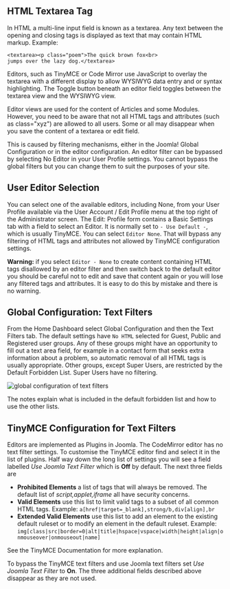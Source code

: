 <!-- Filename: Entering_raw_HTML_in_editors / Display title: HTML Filters -->

## HTML Textarea Tag

In HTML a multi-line input field is known as a textarea. Any text between the
opening and closing tags is displayed as text that may contain HTML markup.
Example:
```
<textarea><p class="poem">The quick brown fox<br>
jumps over the lazy dog.</textarea>
```
Editors, such as TinyMCE or Code Mirror use JavaScript to overlay the textarea
with a different display to allow WYSIWYG data entry and or syntax
highlighting. The Toggle button beneath an editor field toggles between the
textarea view and the WYSIWYG view.

Editor views are used for the content of Articles and some Modules. However,
you need to be aware that not all HTML tags and attributes (such as
class="xyz") are allowed to all users. Some or all may disappear when you
save the content of a textarea or edit field.

This is caused by filtering mechanisms, either in the Joomla! Global
Configuration or in the editor configuration. An editor filter can be
bypassed by selecting No Editor in your User Profile settings. You cannot
bypass the global filters but you can change them to suit the purposes of
your site.

## User Editor Selection

You can select one of the available editors, including None, from your User
Profile available via the User Account / Edit Profile menu at the top right of
the Administrator screen. The Edit: Profile form contains a Basic Settings
tab with a field to select an Editor. It is normally set to `- Use Default -`,
which is usually TinyMCE. You can select `Editor None`. That will bypass any
filtering of HTML tags and attributes not allowed by TinyMCE configuration
settings.

**Warning:** if you select `Editor - None` to create content containing HTML
tags disallowed by an editor filter and then switch back to the default editor
you should be careful not to edit and save that content again or you will lose
any filtered tags and attributes. It is easy to do this by mistake and there
is no warning.

## Global Configuration: Text Filters

From the Home Dashboard select Global Configuration and then the Text Filters
tab. The default settings have `No HTML` selected for Guest, Public and
Registered user groups. Any of these groups might have an opportunity
to fill out a text area field, for example in a contact form that seeks
extra information about a problem, so automatic removal of all HTML tags is
usually appropriate. Other groups, except Super Users, are restricted by the
Default Forbidden List. Super Users have no filtering.

![global configuration of text filters](../../../en/images/editors/text-filters-global-configuration.png "Global Configuration of Text Filters")

The notes explain what is included in the default forbidden list and how to
use the other lists.

## TinyMCE Configuration for Text Filters

Editors are implemented as Plugins in Joomla. The CodeMirror editor has no text
filter settings. To customise the TinyMCE editor find and select it in the
list of plugins. Half way down the long list of settings you will see a field
labelled *Use Joomla Text Filter* which is **Off** by default. The next three
fields are
* **Prohibited Elements** a list of tags that will always be removed. The
default list of *script,applet,iframe* all have security concerns.
* **Valid Elements** use this list to limit valid tags to a subset of all
common HTML tags. Example: `a[href|target=_blank],strong/b,div[align],br`
* **Extended Valid Elements** use this list to add an element to the existing
default ruleset or to modify an element in the default ruleset. Example:
`img[class|src|border=0|alt|title|hspace|vspace|width|height|align|onmouseover|onmouseout|name]`

See the TinyMCE Documentation for more explanation.

To bypass the TinyMCE text filters and use Joomla text filters set *Use Joomla
Text Filter* to **On**. The three additional fields described above disappear
as they are not used.
